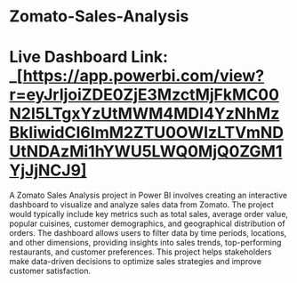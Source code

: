 # Zomato-Sales-Analysis

# Live Dashboard Link: _[https://app.powerbi.com/view?r=eyJrIjoiZDE0ZjE3MzctMjFkMC00N2I5LTgxYzUtMWM4MDI4YzNhMzBkIiwidCI6ImM2ZTU0OWIzLTVmNDUtNDAzMi1hYWU5LWQ0MjQ0ZGM1YjJjNCJ9]

A Zomato Sales Analysis project in Power BI involves creating an interactive dashboard to visualize and analyze sales data from Zomato. The project would typically include key metrics such as total sales, average order value, popular cuisines, customer demographics, and geographical distribution of orders. The dashboard allows users to filter data by time periods, locations, and other dimensions, providing insights into sales trends, top-performing restaurants, and customer preferences. This project helps stakeholders make data-driven decisions to optimize sales strategies and improve customer satisfaction.
